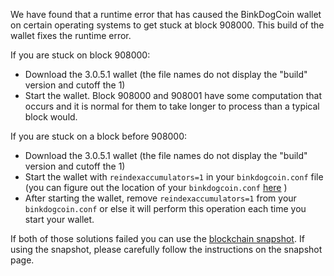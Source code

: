 We have found that a runtime error that has caused the BinkDogCoin wallet on certain operating systems to get stuck at block 908000. This build of the wallet fixes the runtime error.

If you are stuck on block 908000:
- Download the 3.0.5.1 wallet (the file names do not display the "build" version and cutoff the 1)
- Start the wallet. Block 908000 and 908001 have some computation that occurs and it is normal for them to take longer to process than a typical block would.

If you are stuck on a block before 908000:
- Download the 3.0.5.1 wallet (the file names do not display the "build" version and cutoff the 1)
- Start the wallet with `reindexaccumulators=1` in your `binkdogcoin.conf` file (you can figure out the location of your `binkdogcoin.conf` [here](https://binkdogcoin.freshdesk.com/support/solutions/articles/30000004664-where-are-my-wallet-dat-blockchain-and-configuration-conf-files-located-) )
- After starting the wallet, remove `reindexaccumulators=1` from your `binkdogcoin.conf` or else it will perform this operation each time you start your wallet.

If both of those solutions failed you can use the [blockchain snapshot](http://178.254.23.111/~pub/BinkDogCoin/Daily-Snapshots-Html/BinkDogCoin-Daily-Snapshots.html). If using the snapshot, please carefully follow the instructions on the snapshot page.